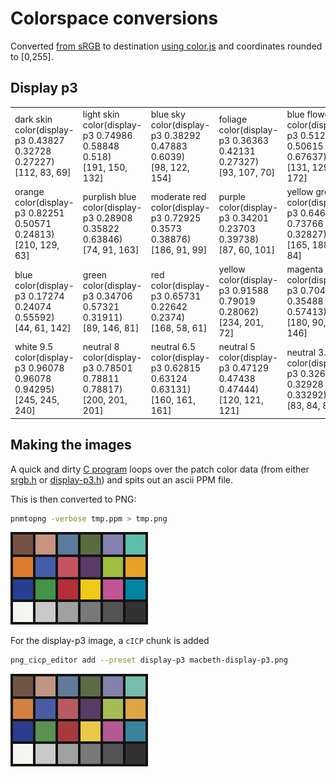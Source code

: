 # Colorspace conversions

Converted [from sRGB](../README.md) to destination [using color.js](https://colorjs.io/apps/convert/?color=rgb(199%20148%20129)&precision=5) and coordinates rounded to [0,255].

## Display p3

<table>
<tr>
<td>dark skin<br>color(display-p3 0.43827 0.32728 0.27227)<br>[112, 83, 69]</td>
<td>light skin<br>color(display-p3 0.74986 0.58848 0.518)<br>[191, 150, 132]</td>
<td>blue sky<br>color(display-p3 0.38292 0.47883 0.6039)<br>[98, 122, 154]</td>
<td>foliage<br>color(display-p3 0.36363 0.42131 0.27327)<br>[93, 107, 70]</td>
<td>blue flower</br>color(display-p3 0.51234 0.50615 0.67637)<br>[131, 129, 172]</td>
<td>bluish green<br>color(display-p3 0.46549 0.73637 0.67618)<br>[119, 188, 172]</td>
</tr>
<tr>
<td>orange<br>color(display-p3 0.82251 0.50571 0.24813)<br>[210, 129, 63]</td>
<td>purplish blue<br>color(display-p3 0.28908 0.35822 0.63846)<br>[74, 91, 163]</td>
<td>moderate red<br>color(display-p3 0.72925 0.3573 0.38876)<br>[186, 91, 99]</td>
<td>purple<br>color(display-p3 0.34201 0.23703 0.39738)<br>[87, 60, 101]</td>
<td>yellow green</br>color(display-p3 0.64646 0.73766 0.32827)<br>[165, 188, 84]</td>
<td>orange yellow<br>color(display-p3 0.86577 0.64673 0.26777)<br>[221, 165, 68]</td>
</tr>
<tr>
<td>blue<br>color(display-p3 0.17274 0.24074 0.55592)<br>[44, 61, 142]</td>
<td>green<br>color(display-p3 0.34706 0.57321 0.31911)<br>[89, 146, 81]</td>
<td>red<br>color(display-p3 0.65731 0.22642 0.2374)<br>[168, 58, 61]</td>
<td>yellow<br>color(display-p3 0.91588 0.79019 0.28062)<br>[234, 201, 72]</td>
<td>magenta</br>color(display-p3 0.70444 0.35488 0.57413)<br>[180, 90, 146]</td>
<td>desat_cyan<br>color(display-p3 0.22558 0.51352 0.6156)<br>[58, 131, 157]</td>
</tr>
<tr>
<td>white 9.5<br>color(display-p3 0.96078 0.96078 0.94295)<br>[245, 245, 240]</td>
<td>neutral 8<br>color(display-p3 0.78501 0.78811 0.78817)<br>[200, 201, 201]</td>
<td>neutral 6.5<br>color(display-p3 0.62815 0.63124 0.63131)<br>[160, 161, 161]</td>
<td>neutral 5<br>color(display-p3 0.47129 0.47438 0.47444)<br>[120, 121, 121]</td>
<td>neutral 3.5<br>color(display-p3 0.32619 0.32928 0.33292)<br>[83, 84, 85]</td>
<td>black 2<br>color(display-p3 0.19608 0.19608 0.19608)<br>[50, 50, 50]</td>
</tr>
</table>

## Making the images

A quick and dirty [C program](./macbeth.c) loops over the patch color data
(from either [srgb.h](./srgb.h) or [display-p3.h](display-p3.h))
and spits out an ascii PPM file.

This is then converted to PNG:

```bash
pnmtopng -verbose tmp.ppm > tmp.png
```

![srgb](./img/macbeth-srgb.png)

For the display-p3 image, a `cICP` chunk is added

```bash
png_cicp_editor add --preset display-p3 macbeth-display-p3.png
```

![display p3](./img/macbeth-display-p3.png)

